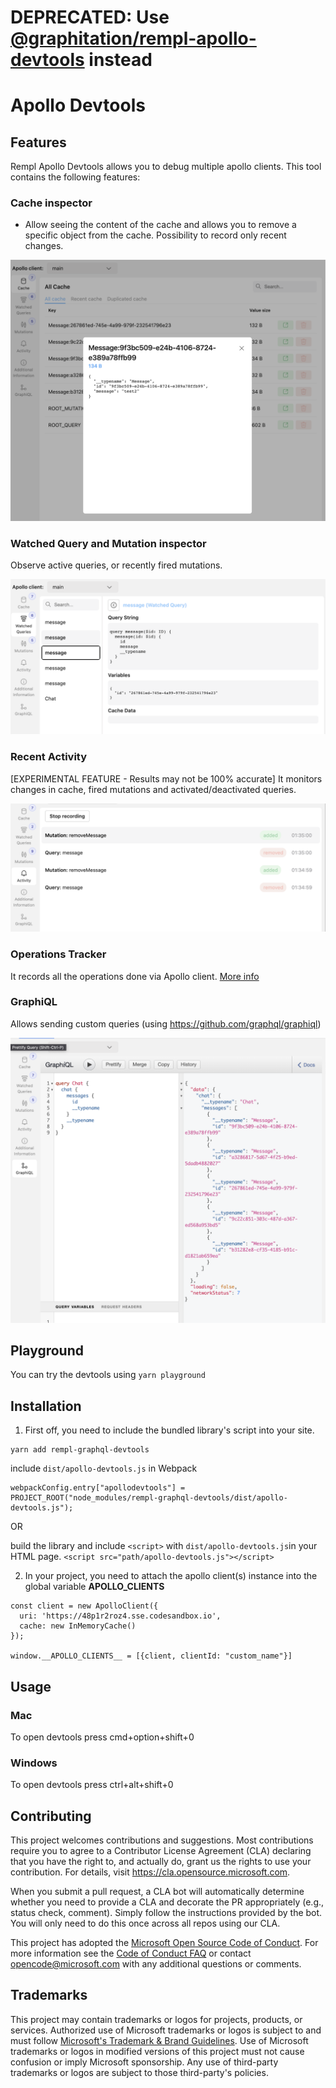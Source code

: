# DEPRECATED: Use [@graphitation/rempl-apollo-devtools](https://github.com/microsoft/graphitation/tree/main/packages/rempl-apollo-devtools) instead

# Apollo Devtools

## Features

Rempl Apollo Devtools allows you to debug multiple apollo clients. This tool contains the following features:

### Cache inspector

- Allow seeing the content of the cache and allows you to remove a specific object from the cache. Possibility to record only recent changes.

![plot](./docs/cache-inspector.png)

### Watched Query and Mutation inspector

Observe active queries, or recently fired mutations.

![plot](./docs/operations-monitor.png)

### Recent Activity

[EXPERIMENTAL FEATURE - Results may not be 100% accurate] It monitors changes in cache, fired mutations and activated/deactivated queries.

![plot](./docs/recent-activity.png)

### Operations Tracker

It records all the operations done via Apollo client. [More info](./docs/operations-tracker.md)

### GraphiQL

Allows sending custom queries (using https://github.com/graphql/graphiql)

![plot](./docs/graphiql.png)

## Playground

You can try the devtools using `yarn playground`

## Installation

1. First off, you need to include the bundled library's script into your site.

```
yarn add rempl-graphql-devtools
```

include `dist/apollo-devtools.js` in Webpack

```
webpackConfig.entry["apollodevtools"] = PROJECT_ROOT("node_modules/rempl-graphql-devtools/dist/apollo-devtools.js");
```

OR

build the library and include `<script>` with `dist/apollo-devtools.js`in your HTML page.
`<script src="path/apollo-devtools.js"></script>`

2. In your project, you need to attach the apollo client(s) instance into the global variable **APOLLO_CLIENTS**

```
const client = new ApolloClient({
  uri: 'https://48p1r2roz4.sse.codesandbox.io',
  cache: new InMemoryCache()
});

window.__APOLLO_CLIENTS__ = [{client, clientId: "custom_name"}]
```

## Usage

### Mac

To open devtools press cmd+option+shift+0

### Windows

To open devtools press ctrl+alt+shift+0

## Contributing

This project welcomes contributions and suggestions. Most contributions require you to agree to a
Contributor License Agreement (CLA) declaring that you have the right to, and actually do, grant us
the rights to use your contribution. For details, visit https://cla.opensource.microsoft.com.

When you submit a pull request, a CLA bot will automatically determine whether you need to provide
a CLA and decorate the PR appropriately (e.g., status check, comment). Simply follow the instructions
provided by the bot. You will only need to do this once across all repos using our CLA.

This project has adopted the [Microsoft Open Source Code of Conduct](https://opensource.microsoft.com/codeofconduct/).
For more information see the [Code of Conduct FAQ](https://opensource.microsoft.com/codeofconduct/faq/) or
contact [opencode@microsoft.com](mailto:opencode@microsoft.com) with any additional questions or comments.

## Trademarks

This project may contain trademarks or logos for projects, products, or services. Authorized use of Microsoft
trademarks or logos is subject to and must follow
[Microsoft's Trademark & Brand Guidelines](https://www.microsoft.com/en-us/legal/intellectualproperty/trademarks/usage/general).
Use of Microsoft trademarks or logos in modified versions of this project must not cause confusion or imply Microsoft sponsorship.
Any use of third-party trademarks or logos are subject to those third-party's policies.
